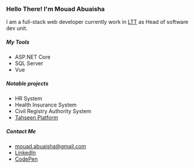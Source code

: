 <h3>Hello There! I'm <strong>Mouad Abuaisha</strong></h3>
<p>I am a full-stack web developer currently work in <a href="https://ltt.ly/" target="_blank">LTT</a> as Head of software dev unit.</p>

<h5>My Tools</h5>
<ul>
  <li> ASP.NET Core</li>
  <li> SQL Server</li>
  <li> Vue</li>
</ul>

<h5>Notable projects</h5>
<ul>
  <li> HR System</li>
  <li> Health Insurance System</li>
  <li> Civil Registry Authority System</li>
  <li><a href="https://vac.ncdc.gov.ly" target="_blank">Tahseen Platform</a></li>
</ul>

<h5>Contact Me</h5>

- <a href="mailto:mouad.abuaisha@gmail.com">mouad.abuaisha@gmail.com</a>
- <a href="https://www.linkedin.com/in/mouad-abuaisha-416206168/" target="_blank">LinkedIn</a>
- <a href="https://codepen.io/m-abuaisha/pen/oNvpKOE" target="_blank">CodePen</a>

<!---
mouadabuaisha/mouadabuaisha is a ✨ special ✨ repository because its `README.md` (this file) appears on your GitHub profile.
You can click the Preview link to take a look at your changes.
--->
